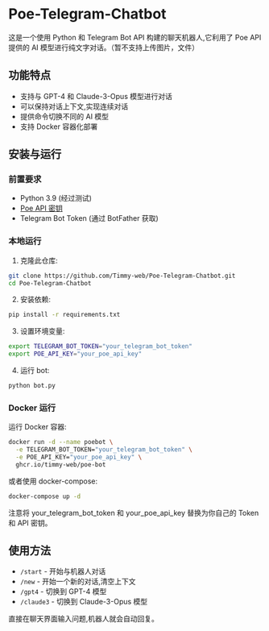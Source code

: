 # Poe-Telegram-Chatbot

这是一个使用 Python 和 Telegram Bot API 构建的聊天机器人,它利用了 Poe API 提供的 AI 模型进行纯文字对话。（暂不支持上传图片，文件）

## 功能特点

- 支持与 GPT-4 和 Claude-3-Opus 模型进行对话
- 可以保持对话上下文,实现连续对话
- 提供命令切换不同的 AI 模型
- 支持 Docker 容器化部署

## 安装与运行

### 前置要求

- Python 3.9 (经过测试)
- [Poe API 密钥](https://poe.com/api_key)
- Telegram Bot Token (通过 BotFather 获取)

### 本地运行

1. 克隆此仓库:
```bash
git clone https://github.com/Timmy-web/Poe-Telegram-Chatbot.git
cd Poe-Telegram-Chatbot
```

2. 安装依赖:
```bash
pip install -r requirements.txt
```

3. 设置环境变量:
```bash
export TELEGRAM_BOT_TOKEN="your_telegram_bot_token"
export POE_API_KEY="your_poe_api_key"
```

4. 运行 bot:
```bash
python bot.py
```

### Docker 运行

运行 Docker 容器:
```bash
docker run -d --name poebot \
  -e TELEGRAM_BOT_TOKEN="your_telegram_bot_token" \
  -e POE_API_KEY="your_poe_api_key" \
  ghcr.io/timmy-web/poe-bot
```
或者使用 docker-compose:
```bash
docker-compose up -d
```
注意将 your_telegram_bot_token 和 your_poe_api_key 替换为你自己的 Token 和 API 密钥。

## 使用方法

- `/start` - 开始与机器人对话 
- `/new` - 开始一个新的对话,清空上下文
- `/gpt4` - 切换到 GPT-4 模型
- `/claude3` - 切换到 Claude-3-Opus 模型

直接在聊天界面输入问题,机器人就会自动回复。
